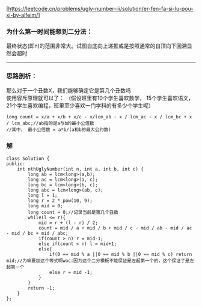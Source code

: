 [https://leetcode.cn/problems/ugly-number-iii/solution/er-fen-fa-si-lu-pou-xi-by-alfeim/]  
### 为什么第一时间能想到二分法：    
最终状态(即n)的范围非常大。试图自底向上递推或是按照通常的自顶向下回溯显然会超时  

---

### 思路剖析：  
那么对于一个丑数X，我们能够确定它是第几个丑数吗  
使用容斥原理就可以了：  （假设班里有10个学生喜欢数学， 15个学生喜欢语文， 21个学生喜欢编程，班里至少喜欢一门学科的有多少个学生呢） 
```
long count = x/a + x/b + x/c - x/lcm_ab - x / lcm_ac - x / lcm_bc + x / lcm_abc;//ab指的是a与b的最小公倍数
//其中， 最小公倍数 = a*b/(a和b的最大公约数)
```
### 解
```
class Solution {
public:
    int nthUglyNumber(int n, int a, int b, int c) {
        long ab = lcm<long>(a,b);
        long ac = lcm<long>(a, c);
        long bc = lcm<long>(b, c);
        long abc = lcm<long>(ab, c);
        long l = 1;
        long r = 2 * pow(10, 9);
        long mid = 0;
        long count = 0;//记录当前是第几个丑数
        while(l <= r){
            mid = r + (l - r) / 2;
            count = mid / a + mid / b + mid / c - mid / ab - mid / ac - mid / bc + mid / abc;
            if(count > n) r = mid-1;
            else if(count < n) l = mid+1;
            else{
                if(0 == mid % a ||0 == mid % b ||0 == mid % c) return mid;//为嘛要加这个等式啊woc:因为这个二分模板不能保证是左起第一个的，这个保证了是左起第一个
                else r = mid -1;
            }
        }
        return -1;
    }
};
```



  
